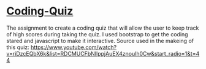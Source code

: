# [Coding-Quiz]("https://kristine-1977.github/coding-quiz/")

The assignment to create a coding quiz that will allow the user to keep track of high scores during taking the quiz.
I used bootstrap to get the coding stared and javascript to make it interactive. 
Source used in the makeing of this quiz: https://www.youtube.com/watch?v=riDzcEQbX6k&list=RDCMUCFbNIlppjAuEX4znoulh0Cw&start_radio=1&t=44
